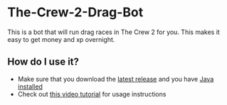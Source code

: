 # The-Crew-2-Drag-Bot

This is a bot that will run drag races in The Crew 2 for you. This makes it easy to get money and xp overnight.

## How do I use it?
* Make sure that you download the [latest release](https://github.com/ColemanSandefur/The-Crew-2-Drag-Bot/releases/latest) and you have [Java installed](https://www.java.com/en/)
* Check out [this video tutorial](https://youtu.be/H2HRfuobLag) for usage instructions
